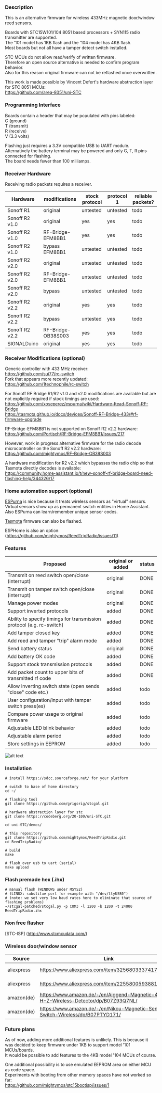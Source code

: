 ### Description
This is an alternative firmware for wireless 433MHz magnetic door/window reed sensors.  

Boards with STC15W101/104 8051 based processors + SYN115 radio transmitter are supported.  
The '101 model has 1KB flash and the '104 model has 4KB flash.  
Most boards but not all have a tamper detect switch installed.  
 
STC MCUs do not allow read/verify of written firmware.  
Therefore an open source alternative is needed to confirm program behavior.  
Also for this reason original firmware can not be reflashed once overwritten.  

This work is made possible by Vincent Defert's hardware abstraction layer for STC 8051 MCUs:  
https://github.com/area-8051/uni-STC

### Programming Interface
Boards contain a header that may be populated with pins labeled:  
G (ground)  
T (transmit)  
R (receive)  
V (3.3 volts)  

Flashing just requires a 3.3V compatible USB to UART module.  
Alternatively the battery terminal may be powered and only G, T, R pins connected for flashing.  
The board needs fewer than 100 milliamps.  

### Receiver Hardware
Receiving radio packets requires a receiver.  

| Hardware | modifications | stock protocol | protocol 1 | reliable packets? |
| ------------- | ------------- | ------------- | ------------- | ------------- |
| Sonoff R1  | original  | untested | untested | todo |
| Sonoff R2 v1.0  | original  | yes | yes | todo |
| Sonoff R2 v1.0  | RF-Bridge-EFM8BB1  | yes | yes | todo |
| Sonoff R2 v1.0 | bypass EFM8BB1  | untested | untested | todo |
| Sonoff R2 v2.0 | original  | untested | untested | todo |
| Sonoff R2 v2.0  | RF-Bridge-EFM8BB1  | untested | untested | todo |
| Sonoff R2 v2.0 | bypass  | untested | untested | todo |
| Sonoff R2 v2.2  | original  | yes | yes | todo |
| Sonoff R2 v2.2 | bypass  | untested | yes | todo |
| Sonoff R2 v2.2 | RF-Bridge-OB38S003  | yes | yes | todo |
| SIGNALDuino  | original  | yes | yes | todo |


### Receiver Modifications (optional)

Generic controller with 433 MHz receiver:  
https://github.com/sui77/rc-switch  
Fork that appears more recently updated:  
https://github.com/1technophile/rc-switch


For Sonoff RF Bridge R1/R2 v1.0 and v2.0 modifications are available but are not explicitly required if stock timings are used:  
https://github.com/xoseperez/espurna/wiki/Hardware-Itead-Sonoff-RF-Bridge  
https://tasmota.github.io/docs/devices/Sonoff-RF-Bridge-433/#rf-firmware-upgrade


RF-Bridge-EFM8BB1 is not supported on Sonoff R2 v2.2 hardware:  
https://github.com/Portisch/RF-Bridge-EFM8BB1/issues/217

However, work in progress alternative firmware for the radio decode microcontroller on the Sonoff R2 v2.2 hardware:  
https://github.com/mightymos/RF-Bridge-OB38S003

A hardware modification for R2 v2.2 which bypasses the radio chip so that Tasmota directly decodes is available:  
https://community.home-assistant.io/t/new-sonoff-rf-bridge-board-need-flashing-help/344326/17

### Home automation support (optional)

[ESPurna](https://github.com/xoseperez/espurna "ESPurna") is nice because it treats wireless sensors as "virtual" sensors.  
Virtual sensors show up as permanent switch entities in Home Assistant.  
Also ESPurna can learn/remember unique sensor codes.  

[Tasmota](https://tasmota.github.io/docs/devices/Sonoff-RF-Bridge-433/ "Tasmota") firmware can also be flashed.  

ESPHome is also an option (https://github.com/mightymos/ReedTripRadio/issues/11).

### Features

| Proposed | original or added | status |
| ------------- | ------------- | ------------- |
| Transmit on reed switch open/close (interrupt)  | original  | DONE |
| Transmit on tamper switch open/close (interrupt)  | original  | DONE |
| Manage power modes  | original  | DONE |
| Support inverted protocols  | added  | DONE |
| Ability to specify timings for transmission protocol (e.g. rc-switch)  | added  | DONE |
| Add tamper closed key  | added  | DONE |
| Add reed and tamper "trip" alarm mode   | added  | DONE |
| Send battery status   | original  | DONE |
| Add battery OK code  | added  | DONE |
| Support stock transmission protocols  | added  | DONE |
| Add packet count to upper bits of transmitted rf code    | added  | DONE |
| Allow inverting switch state (open sends "close" code etc.)  | added  | todo |
| User configuration/input with tamper switch press(es) | added  | todo |
| Compare power usage to original firmware  | added  | todo |
| Adjustable LED blink behavior   | added  | todo |
| Adjustable alarm period  | added  | todo |
| Store settings in EEPROM  | added  | todo |


![alt text](/photos/water_leak_store_hookup_example.jpg "Wireless 433 MHz Door Sensor")

### Installation
```
# install https://sdcc.sourceforge.net/ for your platform

# switch to base of home directory
cd ~/

# flashing tool
git clone https://github.com/grigorig/stcgal.git

# hardware abstraction layer for stc
git clone https://codeberg.org/20-100/uni-STC.git

cd uni-STC/demos/

# this repository
git clone https://github.com/mightymos/ReedTripRadio.git
cd ReedTripRadio/

# build
make

# flash over usb to uart (serial)
make upload
```

### Flash premade hex (.ihx)
```
# manual flash (WINDOWS under MSYS2)
# (LINUX: substitue port for example with "/dev/ttyUSB0")
# (note: we set very low baud rates here to eliminate that source of flashing problems)
~/stcgal-patched/stcgal.py -p COM3 -l 1200 -b 1200 -t 24000 ReedTripRadio.ihx
```

### Non free flasher
[STC-ISP] (http://www.stcmcudata.com/)  

### Wireless door/window sensor
| Source | Link | Price (USD) |
| ------------- | ------------- | ------------- |
| aliexpress  | https://www.aliexpress.com/item/3256803337417240.html  | $4.09 (12/05/2022) |
| aliexpress  | https://www.aliexpress.com/item/2255800593881608.html  | $4.38 (1/31/2023) |
| amazon(de)  | https://www.amazon.de/-/en/Aiggend-Magnetic-433M-H-Z-Wireless-Detector/dp/B07Z93Q7NL/  | €11.99 (2/2/2023) |
| amazon(de)  | https://www.amazon.de/-/en/Nikou-Magnetic-Sensor-Switch-Wireless/dp/B07PTYD171/  | €11.49 (2/2/2023) |


### Future plans

As of now, adding more additional features is unlikely.
This is because it was decided to keep firmware under 1KB to support model '101 MCUs/boards.  
It would be possible to add features to the 4KB model '104 MCUs of course.  

One additional possibility is to use emulated EEPROM area on either MCU as code space.  
Experiments with booting from other memory spaces have not worked so far:  
https://github.com/mightymos/stc15bootisp/issues/1 
